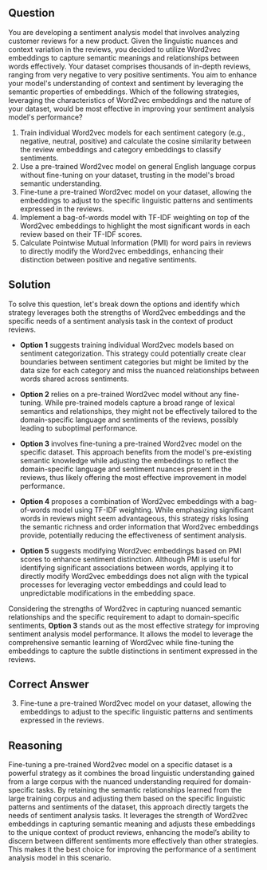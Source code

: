 ## Question
You are developing a sentiment analysis model that involves analyzing customer reviews for a new product. Given the linguistic nuances and context variation in the reviews, you decided to utilize Word2vec embeddings to capture semantic meanings and relationships between words effectively. Your dataset comprises thousands of in-depth reviews, ranging from very negative to very positive sentiments. You aim to enhance your model's understanding of context and sentiment by leveraging the semantic properties of embeddings. Which of the following strategies, leveraging the characteristics of Word2vec embeddings and the nature of your dataset, would be most effective in improving your sentiment analysis model's performance?

1. Train individual Word2vec models for each sentiment category (e.g., negative, neutral, positive) and calculate the cosine similarity between the review embeddings and category embeddings to classify sentiments.
2. Use a pre-trained Word2vec model on general English language corpus without fine-tuning on your dataset, trusting in the model's broad semantic understanding.
3. Fine-tune a pre-trained Word2vec model on your dataset, allowing the embeddings to adjust to the specific linguistic patterns and sentiments expressed in the reviews.
4. Implement a bag-of-words model with TF-IDF weighting on top of the Word2vec embeddings to highlight the most significant words in each review based on their TF-IDF scores.
5. Calculate Pointwise Mutual Information (PMI) for word pairs in reviews to directly modify the Word2vec embeddings, enhancing their distinction between positive and negative sentiments.

## Solution
To solve this question, let's break down the options and identify which strategy leverages both the strengths of Word2vec embeddings and the specific needs of a sentiment analysis task in the context of product reviews.

- **Option 1** suggests training individual Word2vec models based on sentiment categorization. This strategy could potentially create clear boundaries between sentiment categories but might be limited by the data size for each category and miss the nuanced relationships between words shared across sentiments.

- **Option 2** relies on a pre-trained Word2vec model without any fine-tuning. While pre-trained models capture a broad range of lexical semantics and relationships, they might not be effectively tailored to the domain-specific language and sentiments of the reviews, possibly leading to suboptimal performance.

- **Option 3** involves fine-tuning a pre-trained Word2vec model on the specific dataset. This approach benefits from the model's pre-existing semantic knowledge while adjusting the embeddings to reflect the domain-specific language and sentiment nuances present in the reviews, thus likely offering the most effective improvement in model performance.

- **Option 4** proposes a combination of Word2vec embeddings with a bag-of-words model using TF-IDF weighting. While emphasizing significant words in reviews might seem advantageous, this strategy risks losing the semantic richness and order information that Word2vec embeddings provide, potentially reducing the effectiveness of sentiment analysis.

- **Option 5** suggests modifying Word2vec embeddings based on PMI scores to enhance sentiment distinction. Although PMI is useful for identifying significant associations between words, applying it to directly modify Word2vec embeddings does not align with the typical processes for leveraging vector embeddings and could lead to unpredictable modifications in the embedding space.

Considering the strengths of Word2vec in capturing nuanced semantic relationships and the specific requirement to adapt to domain-specific sentiments, **Option 3** stands out as the most effective strategy for improving sentiment analysis model performance. It allows the model to leverage the comprehensive semantic learning of Word2vec while fine-tuning the embeddings to capture the subtle distinctions in sentiment expressed in the reviews.

## Correct Answer
3. Fine-tune a pre-trained Word2vec model on your dataset, allowing the embeddings to adjust to the specific linguistic patterns and sentiments expressed in the reviews.

## Reasoning
Fine-tuning a pre-trained Word2vec model on a specific dataset is a powerful strategy as it combines the broad linguistic understanding gained from a large corpus with the nuanced understanding required for domain-specific tasks. By retaining the semantic relationships learned from the large training corpus and adjusting them based on the specific linguistic patterns and sentiments of the dataset, this approach directly targets the needs of sentiment analysis tasks. It leverages the strength of Word2vec embeddings in capturing semantic meaning and adjusts these embeddings to the unique context of product reviews, enhancing the model’s ability to discern between different sentiments more effectively than other strategies. This makes it the best choice for improving the performance of a sentiment analysis model in this scenario.
